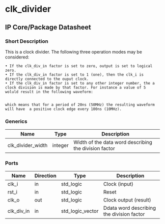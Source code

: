 # clk_divider
## IP Core/Package Datasheet

### Short Description

This is a clock divider. The following three operation modes may be considered:

    • If the clk_div_in factor is set to zero, output is set to logical zero.
    • If the clk_div_in factor is set to 1 (one), then the clk_i is directly connected to the ouput clock.
    • If the clk_div_in factor is set to any other integer number, the a clock division is made by that factor. For instance a value of 5 woluld result in the following waveform:
    
    
    which means that for a period of 20ns (50MHz) the resulting waveform will have 	a positive clock edge every 100ns (10MHz).


### Generics


| Name              | Type    | Description                                           |
|-------------------|---------|-------------------------------------------------------|
| clk_divider_width | integer | Width of the data word describing the division factor |

### Ports

| Name       | Direction | Type             | Description                               |
|------------|-----------|------------------|-------------------------------------------|
| clk_i      | in        | std_logic        | Clock (input)                             |
| rst_i      | in        | std_logic        | Reset                                     |
| clk_o      | out       | std_logic        | Clock output (result)                     |
| clk_div_in | in        | std_logic_vector | Ddata word describing the division factor |
